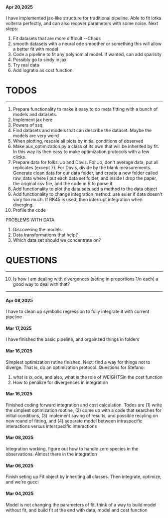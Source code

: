 
#### Apr 20,2025

I have implemented jax-like structure for traditional pipeline. Able to fit lotka volterra perfectly, and can also recover parameters with some noise. 
Next steps: 
1. Fit datasets that are more difficult --Chaos
2. smooth datasets with a neural ode smoother or something this will allow a better fit with model
3. Code a pipeline to fit any polynomial model. If wanted, can add sparisity
4. Possibly go to sindy in jax
5. Try real data
6. Add logratio as cost function 



# TODOS
--------------------------------------------------------------------
1. Prepare functionality to make it easy to do meta fitting with a bunch of models and datasets.
2. Implement jax here
3. Powers of ssq
4. Find datasets and models that can describe the dataset. Maybe the models are very weird
5. When plotting, rescale all plots by initial conditions of observed
6. Make aux_optimization.py a class of its own that will be inherited by fit. In this way its then easy to make optimization protocols with a few clicks.
7. Prepare data for folks: Jo and Davis. For Jo, don't average data, put all replicates (except 7). For Davis, divide by the blank measurements. Generate clean data for our data folder, and create a new folder called raw_data where I put each data set folder, and inside I drop the paper, the original csv file, and the code in R to parse it. 
8. Add functionality to plot the data sets.add a method to the data object
9. Add functionality to change integration method: use euler if data doesn't vary too much. If RK45 is used, then interrupt integration when diverging. 
10. Profile the code


PROBLEMS WITH DATA
1. Discovering the models
2. Data transformations that help?
3. Which data set should we concentrate on?

# QUESTIONS
---------------------------------------------------------------------
10. Is how I am dealing with divergences (seting in proportions 1/n each) a good way to deal with that?

--------------------------------------------------------------------

#### Apr 08,2025

I have to clean up symbolic regression to fully integrate it with current pipeline
#### Mar 17,2025

I have finished the basic pipeline, and orgainzed things in folders

#### Mar 16,2025

Simplest optimization rutine finished. Next: find a way for things not to diverge. That is, do an optimization protocol.
Questions for Stefano: 
1. what is ix_ode, and also, what is the role of WEIGHTSin the cost function
2. How to penalize for divergences in integration

#### Mar 16,2025

Finished coding forward integration and cost calculation. 
Todos are (1) write the simplest optimization routine, (2) come up with a code that searches for initial conditions, (3) implement saving of results, and possible recyling on new round of fitting, and (4) separate model between intraspecific interactions versus interspecific interactions

#### Mar 08,2025

Integration working, figure out how to handle zero species in the observations. Almost there in the integration

#### Mar 06,2025

Finish seting up Fit object by inheriting all classes. Then integrate, optimize, and we're gucci

#### Mar 04,2025

Model is not changing the parameters of fit. think of a way to build model without fit, and build fit at the end with data, model and cost function

